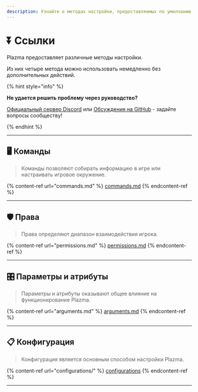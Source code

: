 ```yaml
---
description: Узнайте о методах настройки, предоставляемых по умолчанию в Plazma.
---
```


# ⏬ Ссылки

Plazma предоставляет различные методы настройки.

Из них четыре метода можно использовать немедленно без дополнительных действий.

{% hint style="info" %}

**Не удается решить проблему через руководство?**

[Официальный сервер Discord](https://discord.gg/MmfC52K8A8) или [Обсуждения на GitHub](https://github.com/PlazmaMC/PlazmaBukkit/discussions) - задайте вопросы сообществу!

{% endhint %}

***

## 🖥️ Команды <a href="#id-1" id="id-1"></a>

> Команды позволяют собирать информацию в игре или настраивать игровое окружение.

{% content-ref url="commands.md" %}
[commands.md](commands.md)
{% endcontent-ref %}

***

## 🛡️ Права <a href="#id-2" id="id-2"></a>

> Права определяют диапазон взаимодействия игрока.

{% content-ref url="permissions.md" %}
[permissions.md](permissions.md)
{% endcontent-ref %}

***

## 🎛️ Параметры и атрибуты <a href="#id-3" id="id-3"></a>

> Параметры и атрибуты оказывают общее влияние на функционирование Plazma.

{% content-ref url="arguments.md" %}
[arguments.md](arguments.md)
{% endcontent-ref %}

***

## 📋 Конфигурация <a href="#id-4" id="id-4"></a>

> Конфигурация является основным способом настройки Plazma.

{% content-ref url="configurations/" %}
[configurations](configurations/)
{% endcontent-ref %}

***
